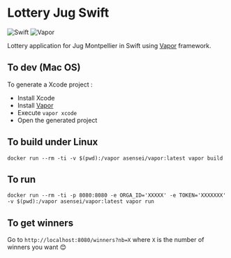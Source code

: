 # Lottery Jug Swift

![Swift](https://img.shields.io/badge/Swift-4-green.svg?style=flat)
![Vapor](https://img.shields.io/badge/Vapor-2.0-green.svg?style=flat)

Lottery application for Jug Montpellier in Swift using [Vapor](https://github.com/vapor/vapor) framework.

## To dev (Mac OS)
To generate a Xcode project :

* Install Xcode
* Install [Vapor](https://github.com/vapor/vapor)
* Execute `vapor xcode`
* Open the generated project

## To build under Linux
```
docker run --rm -ti -v $(pwd):/vapor asensei/vapor:latest vapor build
```

## To run
```
docker run --rm -ti -p 8080:8080 -e ORGA_ID='XXXXX' -e TOKEN='XXXXXXX' -v $(pwd):/vapor asensei/vapor:latest vapor run
```

## To get winners
Go to `http://localhost:8080/winners?nb=X` where `X` is the number of winners you want 😊